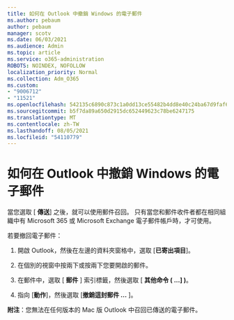 ```yaml
---
title: 如何在 Outlook 中撤銷 Windows 的電子郵件
ms.author: pebaum
author: pebaum
manager: scotv
ms.date: 06/03/2021
ms.audience: Admin
ms.topic: article
ms.service: o365-administration
ROBOTS: NOINDEX, NOFOLLOW
localization_priority: Normal
ms.collection: Adm_O365
ms.custom:
- "9006712"
- "11521"
ms.openlocfilehash: 542135c6890c873c1a0dd13ce55482b4dd8e40c24ba67d9faf6bd10151de8302
ms.sourcegitcommit: b5f7da89a650d2915dc652449623c78be6247175
ms.translationtype: MT
ms.contentlocale: zh-TW
ms.lasthandoff: 08/05/2021
ms.locfileid: "54110779"
---
```

# <a name="how-to-recall-an-email-message-in-outlook-for-windows"></a>如何在 Outlook 中撤銷 Windows 的電子郵件

當您選取 [ **傳送**] 之後，就可以使用郵件召回。 只有當您和郵件收件者都在相同組織中有 Microsoft 365 或 Microsoft Exchange 電子郵件帳戶時，才可使用。 

若要撤回電子郵件：

1. 開啟 Outlook，然後在左邊的資料夾窗格中，選取 [**已寄出項目**]。

1. 在個別的視窗中按兩下或按兩下您要開啟的郵件。

1. 在郵件中，選取 [ **郵件** ] 索引標籤，然後選取 [ **其他命令 ( ...] )**。

1. 指向 [**動作**]，然後選取 [**撤銷這封郵件 ...** ]。

**附注**：您無法在任何版本的 Mac 版 Outlook 中召回已傳送的電子郵件。